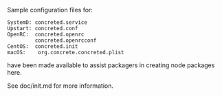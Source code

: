 Sample configuration files for:
```
SystemD: concreted.service
Upstart: concreted.conf
OpenRC:  concreted.openrc
         concreted.openrcconf
CentOS:  concreted.init
macOS:    org.concrete.concreted.plist
```
have been made available to assist packagers in creating node packages here.

See doc/init.md for more information.
